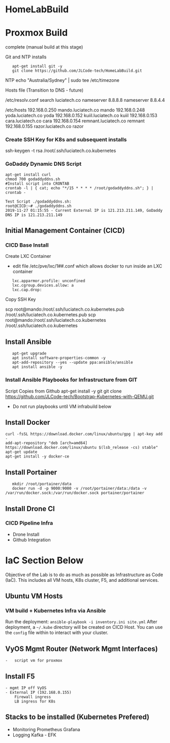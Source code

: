 # HomeLabBuild

# Proxmox Build
complete (manual build at this stage)

   Git and NTP installs
   
   ```apt-get install ntp -y
      apt-get install git -y
      git clone https://github.com/JLCode-tech/HomeLabBuild.git
   ```

NTP
echo "Australia/Sydney" | sudo tee /etc/timezone

Hosts file (Transition to DNS - future)

/etc/resolv.conf
search luciatech.co
nameserver 8.8.8.8
nameserver 8.8.4.4

/etc/hosts
192.168.0.250 mando.luciatech.co mando
192.168.0.248 yoda.luciatech.co yoda
192.168.0.152 kuiil.luciatech.co kuiil
192.168.0.153 cara.luciatech.co cara
192.168.0.154 remnant.luciatech.co remnant
192.168.0.155 razor.luciatech.co razor

### Create SSH Key for K8s and subsequent installs
ssh-keygen -t rsa
/root/.ssh/luciatech.co.kubernetes

### GoDaddy Dynamic DNS Script
   ```apt-get update
   apt-get install curl
   chmod 700 godaddyddns.sh
   #Install script into CRONTAB
   crontab -l | { cat; echo "*/15 * * * * /root/godaddyddns.sh"; } | crontab -
   
   Test Script ./godaddyddns.sh:
   root@CICD:~# ./godaddyddns.sh 
   2019-11-27 01:15:55 - Current External IP is 121.213.211.149, GoDaddy DNS IP is 121.213.211.149
   ```

## Initial Management Container (CICD)

### CICD Base Install
Create LXC Container 
 - edit file /etc/pve/lxc/1##.conf which allows docker to run inside an LXC container
 ```unprivileged: 0 #Allows privileged Docker
    lxc.apparmor.profile: unconfined
    lxc.cgroup.devices.allow: a
    lxc.cap.drop:
```
Copy SSH Key

scp root@mando:/root/.ssh/luciatech.co.kubernetes.pub /root/.ssh/luciatech.co.kubernetes.pub
scp root@mando:/root/.ssh/luciatech.co.kubernetes /root/.ssh/luciatech.co.kubernetes

## Install Ansible
```apt-get update
   apt-get upgrade
   apt install software-properties-common -y
   apt-add-repository --yes --update ppa:ansible/ansible
   apt install ansible -y
```
### Install Ansible Playbooks for Infrastructure from GIT
Script Copies from Github
apt-get install -y git
git clone https://github.com/JLCode-tech/Bootstrap-Kubernetes-with-QEMU.git

* Do not run playbooks until VM infrabuild below

## Install Docker

```apt-get install apt-transport-https ca-certificates curl gnupg2 software-properties-common -y
curl -fsSL https://download.docker.com/linux/ubuntu/gpg | apt-key add -
add-apt-repository "deb [arch=amd64] https://download.docker.com/linux/ubuntu $(lsb_release -cs) stable"
apt-get update
apt-get install -y docker-ce
```

## Install Portainer
```mkdir /root/portainer
   mkdir /root/portainer/data
   docker run -d -p 9000:9000 -v /root/portainer/data:/data -v /var/run/docker.sock:/var/run/docker.sock portainer/portainer
```

## Install Drone CI

### CICD Pipeline Infra
- Drone Install
- Github Integration

# IaC Section Below

Objective of the Lab is to do as much as possible as Infrastructure as Code (IaC). This includes all VM hosts, K8s cluster, F5, and additional services.

## Ubuntu VM Hosts

### VM build + Kubernetes Infra via Ansible

Run the deployment: `ansible-playbook -i inventory.ini site.yml`
After deployment, a `~/.kube` directory will be created on CICD Host. You can use the `config` file within to interact with your cluster.




## VyOS Mgmt Router (Network Mgmt Interfaces)
    -   script vm for proxmox

## Install F5
    - mgmt IP off VyOS
    - External IP (192.168.0.155)
        Firewall ingress
        LB ingress for K8s


## Stacks to be installed (Kubernetes Prefered)

- Monitoring
        Prometheus
        Grafana
- Logging
        Kafka - EFK

    